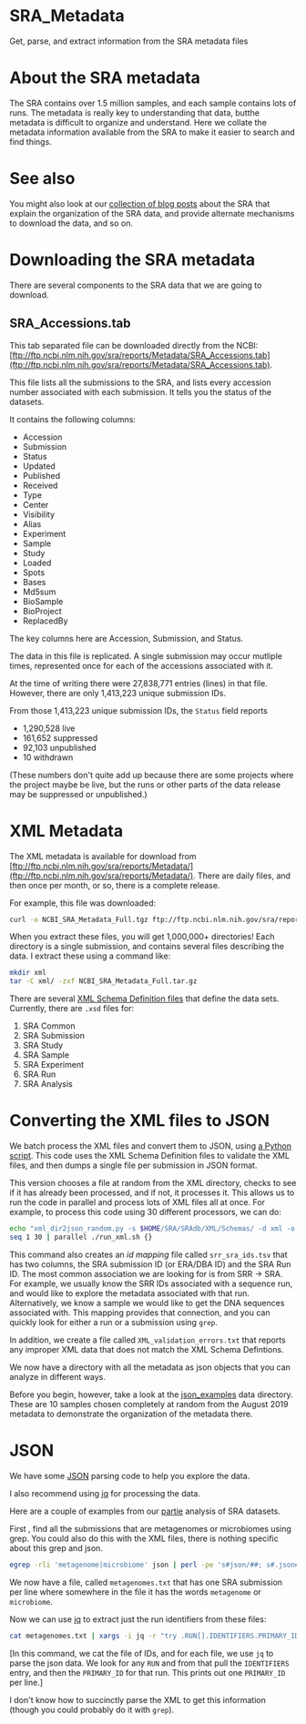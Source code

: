# SRA_Metadata
Get, parse, and extract information from the SRA metadata files

# About the SRA metadata

The SRA contains over 1.5 million samples, and each sample contains lots of runs. The metadata is really key to understanding that data, butthe metadata is difficult to organize and understand. Here we collate the metadata information available from the SRA to make it easier to search and find things.

# See also

You might also look at our [collection of blog posts](https://edwards.sdsu.edu/research/sra) about the SRA that explain the organization of the SRA data, and provide alternate mechanisms to download the data, and so on.

# Downloading the SRA metadata

There are several components to the SRA data that we are going to download.

## SRA_Accessions.tab

This tab separated file can be downloaded directly from the NCBI: [ftp://ftp.ncbi.nlm.nih.gov/sra/reports/Metadata/SRA_Accessions.tab](ftp://ftp.ncbi.nlm.nih.gov/sra/reports/Metadata/SRA_Accessions.tab). 

This file lists all the submissions to the SRA, and lists every accession number associated with each submission. It tells you the status of the datasets.

It contains the following columns:

* Accession
* Submission
* Status
* Updated
* Published
* Received
* Type
* Center
* Visibility
* Alias
* Experiment
* Sample
* Study
* Loaded
* Spots
* Bases
* Md5sum
* BioSample
* BioProject
* ReplacedBy

The key columns here are Accession, Submission, and Status.

The data in this file is replicated. A single submission may occur mutliple times, represented once for each of the accessions associated with it.

At the time of writing there were 27,838,771 entries (lines) in that file. However, there are only 1,413,223 unique submission IDs. 

From those 1,413,223 unique submission IDs, the `Status` field reports

* 1,290,528 live
* 161,652 suppressed
* 92,103 unpublished
* 10 withdrawn

(These numbers don't quite add up because there are some projects where the project maybe be live, but the runs or other parts of the data release may be suppressed or unpublished.)

# XML Metadata

The XML metadata is available for download from [ftp://ftp.ncbi.nlm.nih.gov/sra/reports/Metadata/](ftp://ftp.ncbi.nlm.nih.gov/sra/reports/Metadata/). There are daily files, and then once per month, or so, there is a complete release. 

For example, this file was downloaded:

```bash
curl -o NCBI_SRA_Metadata_Full.tgz ftp://ftp.ncbi.nlm.nih.gov/sra/reports/Metadata/NCBI_SRA_Metadata_Full_20180205.tar.gz
```

When you extract these files, you will get 1,000,000+ directories! Each directory is a single submission, and contains several files describing the data. I extract these using a command like: 

```bash
mkdir xml
tar -C xml/ -zxf NCBI_SRA_Metadata_Full.tar.gz
```

There are several [XML Schema Definition files](https://trace.ncbi.nlm.nih.gov/Traces/sra/sra.cgi?view=xml_schemas) that define the data sets. Currently, there are `.xsd` files for:

1. SRA Common
2. SRA Submission
3. SRA Study
4. SRA Sample
5. SRA Experiment
6. SRA Run
7. SRA Analysis

# Converting the XML files to JSON

We batch process the XML files and convert them to JSON, using [a Python script](xml2json/xml_dir2json_random.py). This code uses the XML Schema Definition files to validate the XML files, and then dumps a single file per submission in JSON format.

This version chooses a file at random from the XML directory, checks to see if it has already been processed, and if not, it processes it. This allows us to run the code in parallel and process lots of XML files all at once. For example, to process this code using 30 different processors, we can do:

```bash
echo "xml_dir2json_random.py -s $HOME/SRA/SRAdb/XML/Schemas/ -d xml -o json -m srr_sra_ids.tsv" > ./run_xml.sh
seq 1 30 | parallel ./run_xml.sh {}
```

This command also creates an *id mapping* file called `srr_sra_ids.tsv` that has two columns, the SRA submission ID (or ERA/DBA ID) and the SRA Run ID. The most common association we are looking for is from SRR -> SRA. For example, we usually know the SRR IDs associated with a sequence run, and would like to explore the metadata associated with that run. Alternatively, we know a sample we would like to get the DNA sequences associated with. This mapping provides that connection, and you can quickly look for either a run or a submission using `grep`.

In addition, we create a file called `XML_validation_errors.txt` that reports any improper XML data that does not match the XML Schema Defintions. 

We now have a directory with all the metadata as json objects that you can analyze in different ways. 

Before you begin, however, take a look at the [json_examples](json_examples/) data directory. These are 10 samples chosen completely at random from the August 2019 metadata to demonstrate the organization of the metadata there.


# JSON

We have some [JSON](json/) parsing code to help you explore the data. 

I also recommend using [jq](https://stedolan.github.io/jq/) for processing the data.

Here are a couple of examples from our [partie](https://github.com/linsalrob/partie) analysis of SRA datasets.

First , find all the submissions that are metagenomes or microbiomes using grep. You could also do this with the XML files, there is nothing specific about this grep and json.

```bash
egrep -rli 'metagenome|microbiome' json | perl -pe 's#json/##; s#.json##' > metagenomes.txt 
```

We now have a file, called `metagenomes.txt` that has one SRA submission per line where somewhere in the file it has the words `metagenome` or `microbiome`.

Now we can use [jq](https://stedolan.github.io/jq/) to extract just the run identifiers from these files:

```bash
cat metagenomes.txt | xargs -i jq -r "try .RUN[].IDENTIFIERS.PRIMARY_ID" json/{}.json > metagenome_runs.txt
```

[In this command, we cat the file of IDs, and for each file, we use `jq` to parse the json data. We look for any `RUN` and from that pull the `IDENTIFIERS` entry, and then the `PRIMARY_ID` for that run. This prints out one `PRIMARY_ID` per line.] 

I don't know how to succinctly parse the XML to get this information (though you could probably do it with `grep`).


